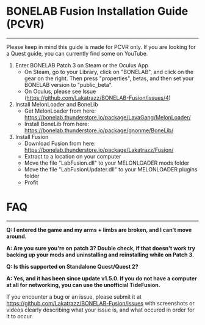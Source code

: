 # BONELAB Fusion Installation Guide (PCVR)
---
Please keep in mind this guide is made for PCVR only. If you are looking for a Quest guide, you can currently find some on YouTube.
1. Enter BONELAB Patch 3 on Steam or the Oculus App 
    - On Steam, go to your Library, click on "BONELAB", and click on the gear on the right. Then press "properties", betas, and then set your BONELAB version to "public_beta".
    - On Oculus, please see Issue (https://github.com/Lakatrazz/BONELAB-Fusion/issues/4)
2. Install MelonLoader and BoneLib
    - Get MelonLoader from here: https://bonelab.thunderstore.io/package/LavaGang/MelonLoader/
    - Install BoneLib from here: https://bonelab.thunderstore.io/package/gnonme/BoneLib/
3. Install Fusion
    - Download Fusion from here: https://bonelab.thunderstore.io/package/Lakatrazz/Fusion/
    - Extract to a location on your computer
    - Move the file "LabFusion.dll" to your MELONLOADER mods folder
    - Move the file "LabFusionUpdater.dll" to your MELONLOADER plugins folder
    - Profit


# FAQ
---

**Q: I entered the game and my arms + limbs are broken, and I can't move around.**

**A: Are you sure you're on patch 3? Double check, if that doesn't work try backing up your mods and uninstalling and reinstalling while on Patch 3.**

**Q: Is this supported on Standalone Quest/Quest 2?**

**A: Yes, and it has been since update v1.5.0. If you do not have a computer at all for networking, you can use the unofficial TideFusion.**

If you encounter a bug or an issue, please submit it at https://github.com/Lakatrazz/BONELAB-Fusion/issues with screenshots or videos clearly describing what your issue is, and what occured in order for it to occur.
